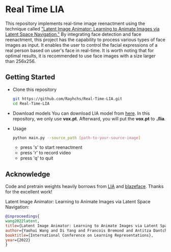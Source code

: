 # Real Time LIA
This repository implements real-time image reenactment using the technique called ["Latent Image Animator: Learning to Animate Images via Latent Space Navigation."](https://arxiv.org/abs/2203.09043) By integrating face detection and face reenactment, this project has the capability to process various types of face images as input. It enables the user to control the facial expressions of a real person based on user's face in real-time. It is worth noting that for optimal results, it is recommended to use face images with a size larger than 256x256.

## Getting Started
* Clone this repository

   ```bash
   git https://github.com/Rayhchs/Real-Time-LIA.git
   cd Real-Time-LIA
   ```

* Download models
You can download LIA model from [here](https://drive.google.com/drive/folders/1N4QcnqUQwKUZivFV-YeBuPyH4pGJHooc). In this repository, we only use **vox.pt**.
Afterward, you will put the **vox.pt** to **./lia**.

* Usage

   ```bash
   python main.py --source_path [path-to-your-source-image]
   ```
   
   - press 's' to start reenactment
   - press 'r' to record video
   - press 'q' to quit

## Acknowledge
Code and pretrain weights heavily borrows from [LIA](https://github.com/wyhsirius/LIA) and [blazeface]([https://github.com/ipazc/mtcnn](https://github.com/zineos/blazeface)). Thanks for the excellent work!

Latent Image Animator: Learning to Animate Images via Latent Space Navigation:
```bibtex
@inproceedings{
wang2022latent,
title={Latent Image Animator: Learning to Animate Images via Latent Space Navigation},
author={Yaohui Wang and Di Yang and Francois Bremond and Antitza Dantcheva},
booktitle={International Conference on Learning Representations},
year={2022}
}
```
